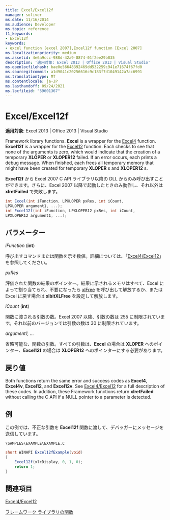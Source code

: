 ```yaml
---
title: Excel/Excel12f
manager: soliver
ms.date: 11/16/2014
ms.audience: Developer
ms.topic: reference
f1_keywords:
- Excel12f
keywords:
- excel function [excel 2007],Excel12f function [Excel 2007]
ms.localizationpriority: medium
ms.assetid: 4e6a9ccc-988d-42a9-8874-01f2ee29b835
description: '適用対象: Excel 2013 | Office 2013 | Visual Studio'
ms.openlocfilehash: bae0e56648392469dd532259c941e71674f67fd0
ms.sourcegitcommit: a1d9041c20256616c9c183f7d1049142a7ac6991
ms.translationtype: MT
ms.contentlocale: ja-JP
ms.lasthandoff: 09/24/2021
ms.locfileid: "59601367"
---
```

# <a name="excelexcel12f"></a>Excel/Excel12f

 **適用対象**: Excel 2013 | Office 2013 | Visual Studio 
  
Framework library functions. **Excel** is a wrapper for the [Excel4](excel4-excel12.md) function. **Excel12f** is a wrapper for the [Excel12](excel4-excel12.md) function. Each checks to see that none of the arguments is zero, which would indicate that the creation of a temporary **XLOPER** or **XLOPER12** failed. If an error occurs, each prints a debug message. When finished, each frees all temporary memory that might have been created for temporary **XLOPER** s and **XLOPER12** s.
  
 **Excel12f** から Excel 2007 C API ライブラリ以降の DLL からのみ呼び出すことができます。さらに、Excel 2007 以降で起動したときのみ動作し、それ以外は **xlretFailed** で失敗します。 
  
```cs
int Excel(int iFunction, LPXLOPER pxRes, int iCount, 
LPXLOPER argument1, ...);
int Excel12f(int iFunction, LPXLOPER12 pxRes, int iCount, 
LPXLOPER12 argument1, ...);
```

## <a name="parameters"></a>パラメーター

 _iFunction_ (**int**)
  
呼び出すコマンドまたは関数を示す数値。詳細については、「[Excel4/Excel12](excel4-excel12.md)」を参照してください。
  
 _pxRes_
  
評価された関数の結果のポインター。結果に示されるメモリはすべて、Excel によって割り当てられ、不要になったら [xlFree](xlfree.md) を呼び出して解放するか、または Excel に戻す場合は **xlbitXLFree** を設定して解放します。 
  
 _iCount_ (**int**)
  
関数に渡される引数の数。Excel 2007 以降、引数の数は 255 に制限されています。それ以前のバージョンでは引数の数は 30 に制限されています。
  
 _argument1, ..._
  
省略可能な、関数の引数。すべての引数は、**Excel** の場合は **XLOPER** へのポインター、**Excel12f** の場合は **XLOPER12** へのポインターにする必要があります。
  
## <a name="return-value"></a>戻り値

Both functions return the same error and success codes as **Excel4**, **Excel4v**, **Excel12**, and **Excel12v**. See [Excel4/Excel12](excel4-excel12.md) for a full description of these codes. In addition, these Framework functions return **xlretFailed** without calling the C API if a NULL pointer to a parameter is detected. 
  
## <a name="example"></a>例

この例では、不正な引数を **Excel12f** 関数に渡して、デバッガーにメッセージを送信しています。 
  
 `\SAMPLES\EXAMPLE\EXAMPLE.C`
  
```cs
short WINAPI Excel12fExample(void)
{
    Excel12f(xlcDisplay, 0, 1, 0);
    return 1;
}
```

## <a name="see-also"></a>関連項目



[Excel4/Excel12](excel4-excel12.md)


[フレームワーク ライブラリの関数](functions-in-the-framework-library.md)

